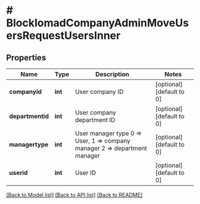 # # BlockIomadCompanyAdminMoveUsersRequestUsersInner

## Properties

Name | Type | Description | Notes
------------ | ------------- | ------------- | -------------
**companyid** | **int** | User company ID | [optional] [default to 0]
**departmentid** | **int** | User company department ID | [optional] [default to 0]
**managertype** | **int** | User manager type 0 &#x3D;&gt; User, 1 &#x3D;&gt; company manager 2 &#x3D;&gt; department manager | [optional] [default to 0]
**userid** | **int** | User ID | [optional] [default to 0]

[[Back to Model list]](../../README.md#models) [[Back to API list]](../../README.md#endpoints) [[Back to README]](../../README.md)

